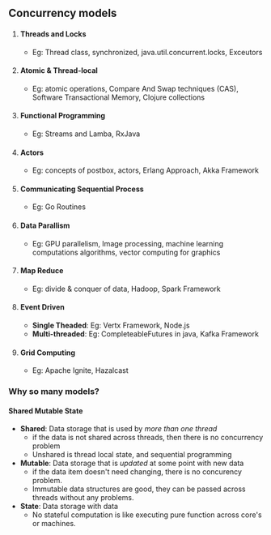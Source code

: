 ## Concurrency models
1. #### Threads and Locks
    - Eg: Thread class, synchronized, java.util.concurrent.locks, Exceutors
1. #### Atomic & Thread-local
    - Eg: atomic operations, Compare And Swap techniques (CAS), Software Transactional Memory, Clojure collections
1. #### Functional Programming
    - Eg: Streams and Lamba, RxJava
1. #### Actors
    - Eg: concepts of postbox, actors, Erlang Approach, Akka Framework
1. #### Communicating Sequential Process
    - Eg: Go Routines
1. #### Data Parallism
    - Eg: GPU parallelism, Image processing, machine learning computations algorithms, vector computing for graphics
1. #### Map Reduce
    - Eg: divide & conquer of data, Hadoop, Spark Framework
1. #### Event Driven
    - **Single Theaded**: Eg: Vertx Framework, Node.js
    - **Multi-threaded**: Eg: CompleteableFutures in java, Kafka Framework
1. #### Grid Computing
    - Eg: Apache Ignite, Hazalcast



### Why so many models?
#### Shared Mutable State
- **Shared**: Data storage that is used by *more than one thread*
    - if the data is not shared across threads, then there is no concurrency problem
    - Unshared is thread local state, and sequential programming
- **Mutable**: Data storage that is *updated* at some point with new data
    - if the data item doesn't need changing, there is no concurency problem.
    - Immutable data structures are good, they can be passed across threads without any problems.
- **State**: Data storage with data
    - No stateful computation is like executing pure function across core's or machines.